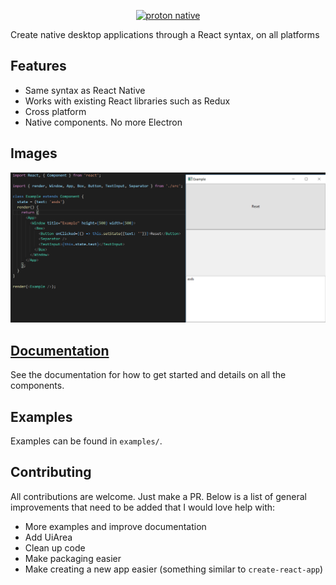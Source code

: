 <p align="center">
  <a href="https://proton-native.js.org">
    <img alt="proton native" src="https://cdn.rawgit.com/kusti8/proton-native/master/docs/SVG/Artboard%201.svg">
  </a>
</p>

Create native desktop applications through a React syntax, on all platforms

## Features

- Same syntax as React Native
- Works with existing React libraries such as Redux
- Cross platform
- Native components. No more Electron

## Images

![Windows](docs/images/windows_example.png)

## [Documentation](https://proton-native.js.org)

See the documentation for how to get started and details on all the components.

## Examples

Examples can be found in `examples/`.

## Contributing

All contributions are welcome. Just make a PR. Below is a list of general improvements that need to be added that I would love help with:

- More examples and improve documentation
- Add UiArea
- Clean up code
- Make packaging easier
- Make creating a new app easier (something similar to `create-react-app`)